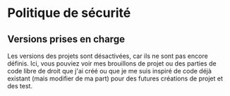 # Politique de sécurité

## Versions prises en charge

Les versions des projets sont désactivées, car ils ne sont pas encore définis.
Ici, vous pouviez voir mes brouillons de projet ou des parties de code libre de droit que j'ai créé ou que je me suis inspiré de code déjà existant (mais modifier de ma part) pour des futures créations de projet et des test.
